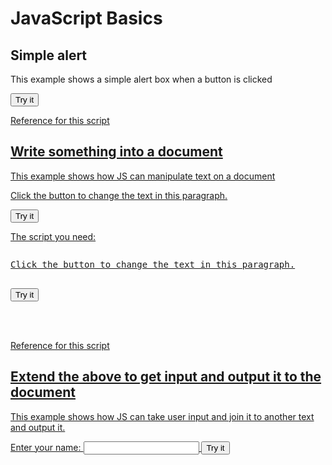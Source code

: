# JavaScript Basics

## Simple alert
<p>This example shows a simple alert box when a button is clicked</p>

<button onclick="myFunction()">Try it</button>
<script>
function myFunction() {
  alert("Hello! I am an alert box!");
}
</script>

<p><a href="https://www.w3schools.com/jsref/met_win_alert.asp">Reference for this script</p>
  
## Write something into a document
<p>This example shows how JS can manipulate text on a document</p>

<p id="demo">Click the button to change the text in this paragraph.</p>
<button onclick="myFunction()">Try it</button>

<script>
function myFunction() {
  document.getElementById("demo").innerHTML = "Hello World";
}
</script>

<p>The script you need:</p>
<pre>
<p id="demo">Click the button to change the text in this paragraph.</p>
<button onclick="myFunction()">Try it</button>

<script>
function myFunction() {
  document.getElementById("demo").innerHTML = "Hello World";
}
</script>

</pre>

<p><a href="https://www.w3schools.com/jsref/met_document_getelementbyid.asp">Reference for this script</p>


## Extend the above to get input and output it to the document
<p>This example shows how JS can take user input and join it to another text and output it.</p>

<p>Enter your name: <input type="text" id="inputName"> 
<button onclick="myFunction()">Try it</button>
<p id="output"></p>

<script>
function myFunction() {
  var yourName = document.getElementById("inputName").value;
  document.getElementById("output").innerHTML = "Hello " + yourName;
}
</script>
